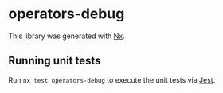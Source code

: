 # operators-debug

This library was generated with [Nx](https://nx.dev).

## Running unit tests

Run `nx test operators-debug` to execute the unit tests via [Jest](https://jestjs.io).
